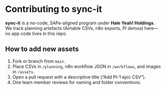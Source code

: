 # Contributing to sync-it

**sync-it** is a no-code, SAFe-aligned program under **Hale Yeah! Holdings**.  
We track planning artefacts (Airtable CSVs, n8n exports, PI demos) here—no app code lives in this repo.

## How to add new assets
1. Fork or branch from `main`.
2. Place CSVs in `/planning`, n8n workflow JSON in `/workflows`, and images in `/assets`.
3. Open a pull request with a descriptive title (“Add PI-1 epic CSV”).
4. One team member reviews for naming and folder conventions.
